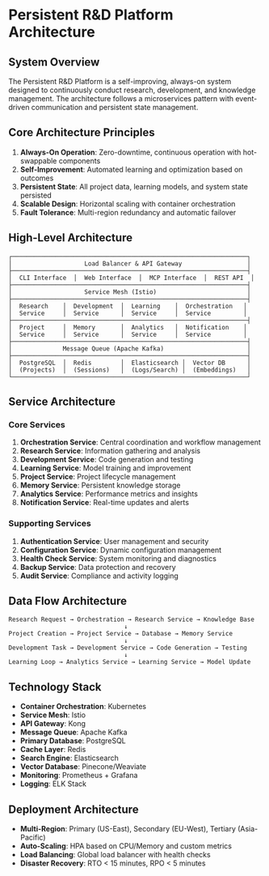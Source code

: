 # Persistent R&D Platform Architecture

## System Overview

The Persistent R&D Platform is a self-improving, always-on system designed to continuously conduct research, development, and knowledge management. The architecture follows a microservices pattern with event-driven communication and persistent state management.

## Core Architecture Principles

1. **Always-On Operation**: Zero-downtime, continuous operation with hot-swappable components
2. **Self-Improvement**: Automated learning and optimization based on outcomes
3. **Persistent State**: All project data, learning models, and system state persisted
4. **Scalable Design**: Horizontal scaling with container orchestration
5. **Fault Tolerance**: Multi-region redundancy and automatic failover

## High-Level Architecture

```
┌─────────────────────────────────────────────────────────────────┐
│                    Load Balancer & API Gateway                  │
├─────────────────────────────────────────────────────────────────┤
│  CLI Interface  │  Web Interface  │  MCP Interface  │  REST API  │
├─────────────────────────────────────────────────────────────────┤
│                    Service Mesh (Istio)                         │
├─────────────────────────────────────────────────────────────────┤
│  Research    │  Development  │  Learning    │  Orchestration   │
│  Service     │  Service      │  Service     │  Service         │
├─────────────────────────────────────────────────────────────────┤
│  Project     │  Memory       │  Analytics   │  Notification    │
│  Service     │  Service      │  Service     │  Service         │
├─────────────────────────────────────────────────────────────────┤
│              Message Queue (Apache Kafka)                       │
├─────────────────────────────────────────────────────────────────┤
│  PostgreSQL  │  Redis        │  Elasticsearch │  Vector DB      │
│  (Projects)  │  (Sessions)   │  (Logs/Search) │  (Embeddings)   │
└─────────────────────────────────────────────────────────────────┘
```

## Service Architecture

### Core Services

1. **Orchestration Service**: Central coordination and workflow management
2. **Research Service**: Information gathering and analysis
3. **Development Service**: Code generation and testing
4. **Learning Service**: Model training and improvement
5. **Project Service**: Project lifecycle management
6. **Memory Service**: Persistent knowledge storage
7. **Analytics Service**: Performance metrics and insights
8. **Notification Service**: Real-time updates and alerts

### Supporting Services

1. **Authentication Service**: User management and security
2. **Configuration Service**: Dynamic configuration management
3. **Health Check Service**: System monitoring and diagnostics
4. **Backup Service**: Data protection and recovery
5. **Audit Service**: Compliance and activity logging

## Data Flow Architecture

```
Research Request → Orchestration → Research Service → Knowledge Base
                                ↓
Project Creation → Project Service → Database → Memory Service
                                ↓
Development Task → Development Service → Code Generation → Testing
                                ↓
Learning Loop → Analytics Service → Learning Service → Model Update
```

## Technology Stack

- **Container Orchestration**: Kubernetes
- **Service Mesh**: Istio
- **API Gateway**: Kong
- **Message Queue**: Apache Kafka
- **Primary Database**: PostgreSQL
- **Cache Layer**: Redis
- **Search Engine**: Elasticsearch
- **Vector Database**: Pinecone/Weaviate
- **Monitoring**: Prometheus + Grafana
- **Logging**: ELK Stack

## Deployment Architecture

- **Multi-Region**: Primary (US-East), Secondary (EU-West), Tertiary (Asia-Pacific)
- **Auto-Scaling**: HPA based on CPU/Memory and custom metrics
- **Load Balancing**: Global load balancer with health checks
- **Disaster Recovery**: RTO < 15 minutes, RPO < 5 minutes